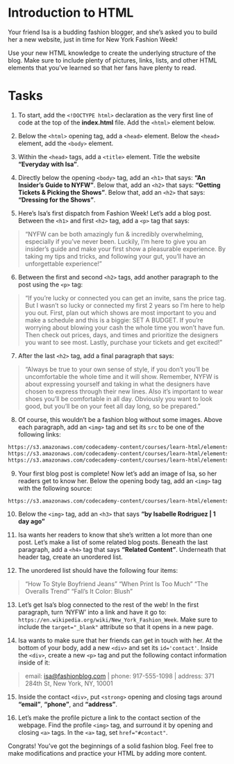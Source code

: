 # Introduction to HTML
Your friend Isa is a budding fashion blogger, and she’s asked you to build her a new website, just in time for New York Fashion Week!

Use your new HTML knowledge to create the underlying structure of the blog. Make sure to include plenty of pictures, links, lists, and other HTML elements that you’ve learned so that her fans have plenty to read.

# Tasks

1. To start, add the `<!DOCTYPE html>` declaration as the very first line of code at the top of the **index.html** file. Add the `<html>` element below.

2. Below the `<html>` opening tag, add a `<head>` element. Below the `<head>` element, add the `<body>` element.

3. Within the `<head>` tags, add a `<title>` element. Title the website **“Everyday with Isa”**.

4. Directly below the opening `<body>` tag, add an `<h1>` that says: **“An Insider’s Guide to NYFW”**. Below that, add an `<h2>` that says: **“Getting Tickets & Picking the Shows”**. Below that, add an `<h2>` that says: **“Dressing for the Shows”**.

5. Here’s Isa’s first dispatch from Fashion Week! Let’s add a blog post. Between the `<h1>` and first `<h2>` tag, add a `<p>` tag that says:
> “NYFW can be both amazingly fun & incredibly overwhelming, especially if you’ve never been. Luckily, I’m here to give you an insider’s guide and make your first show a pleasurable experience. By taking my tips and tricks, and following your gut, you’ll have an unforgettable experience!”

6. Between the first and second `<h2>` tags, add another paragraph to the post using the `<p>` tag:
> “If you’re lucky or connected you can get an invite, sans the price tag. But I wasn’t so lucky or connected my first 2 years so I’m here to help you out. First, plan out which shows are most important to you and make a schedule and this is a biggie: SET A BUDGET. If you’re worrying about blowing your cash the whole time you won’t have fun. Then check out prices, days, and times and prioritize the designers you want to see most. Lastly, purchase your tickets and get excited!”

7. After the last `<h2>` tag, add a final paragraph that says:
> “Always be true to your own sense of style, if you don’t you’ll be uncomfortable the whole time and it will show. Remember, NYFW is about expressing yourself and taking in what the designers have chosen to express through their new lines. Also it’s important to wear shoes you’ll be comfortable in all day. Obviously you want to look good, but you’ll be on your feet all day long, so be prepared.”

8. Of course, this wouldn’t be a fashion blog without some images. Above each paragraph, add an `<img>` tag and set its `src` to be one of the following links:
``` html
https://s3.amazonaws.com/codecademy-content/courses/learn-html/elements-and-structure/image-one.jpeg
https://s3.amazonaws.com/codecademy-content/courses/learn-html/elements-and-structure/image-two.jpeg
https://s3.amazonaws.com/codecademy-content/courses/learn-html/elements-and-structure/image-three.jpeg
```
9. Your first blog post is complete! Now let’s add an image of Isa, so her readers get to know her. Below the opening body tag, add an `<img>` tag with the following source:
``` html
https://s3.amazonaws.com/codecademy-content/courses/learn-html/elements-and-structure/profile.jpg
```
10. Below the `<img>` tag, add an `<h3>` that says **“by Isabelle Rodriguez | 1 day ago”**

11. Isa wants her readers to know that she’s written a lot more than one post. Let’s make a list of some related blog posts. Beneath the last paragraph, add a `<h4>` tag that says **“Related Content”**. Underneath that header tag, create an unordered list.

12. The unordered list should have the following four items:
> “How To Style Boyfriend Jeans”
> “When Print Is Too Much”
> “The Overalls Trend”
> “Fall’s It Color: Blush”

13. Let’s get Isa’s blog connected to the rest of the web! In the first paragraph, turn ‘NYFW’ into a link and have it go to: `https://en.wikipedia.org/wiki/New_York_Fashion_Week`. Make sure to include the `target="_blank"` attribute so that it opens in a new page.

14. Isa wants to make sure that her friends can get in touch with her. At the bottom of your body, add a new `<div>` and set its `id='contact'`. Inside the `<div>`, create a new `<p>` tag and put the following contact information inside of it:
> email: isa@fashionblog.com | phone: 917-555-1098 | address: 371 284th St, New York, NY, 10001

15. Inside the contact `<div>`, put `<strong>` opening and closing tags around **“email”**, **“phone”**, and **“address”**.

16. Let’s make the profile picture a link to the contact section of the webpage. Find the profile `<img>` tag, and surround it by opening and closing `<a>` tags. In the `<a>` tag, set `href="#contact"`.

Congrats! You’ve got the beginnings of a solid fashion blog. Feel free to make modifications and practice your HTML by adding more content.
